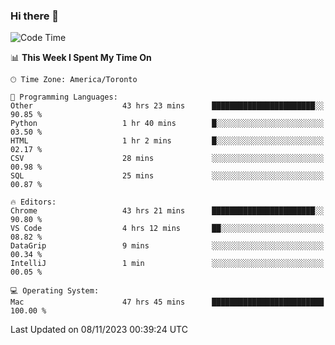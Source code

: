 ### Hi there 👋


<!--START_SECTION:waka-->
![Code Time](http://img.shields.io/badge/Code%20Time-1%2C356%20hrs%2041%20mins-blue)

📊 **This Week I Spent My Time On** 

```text
🕑︎ Time Zone: America/Toronto

💬 Programming Languages: 
Other                    43 hrs 23 mins      ███████████████████████░░   90.85 % 
Python                   1 hr 40 mins        █░░░░░░░░░░░░░░░░░░░░░░░░   03.50 % 
HTML                     1 hr 2 mins         █░░░░░░░░░░░░░░░░░░░░░░░░   02.17 % 
CSV                      28 mins             ░░░░░░░░░░░░░░░░░░░░░░░░░   00.98 % 
SQL                      25 mins             ░░░░░░░░░░░░░░░░░░░░░░░░░   00.87 % 

🔥 Editors: 
Chrome                   43 hrs 21 mins      ███████████████████████░░   90.80 % 
VS Code                  4 hrs 12 mins       ██░░░░░░░░░░░░░░░░░░░░░░░   08.82 % 
DataGrip                 9 mins              ░░░░░░░░░░░░░░░░░░░░░░░░░   00.34 % 
IntelliJ                 1 min               ░░░░░░░░░░░░░░░░░░░░░░░░░   00.05 % 

💻 Operating System: 
Mac                      47 hrs 45 mins      █████████████████████████   100.00 % 
```


 Last Updated on 08/11/2023 00:39:24 UTC
<!--END_SECTION:waka-->

<!--
**SillyPasty/SillyPasty** is a ✨ _special_ ✨ repository because its `README.md` (this file) appears on your GitHub profile.

Here are some ideas to get you started:

- 🔭 I’m currently working on ...
- 🌱 I’m currently learning ...
- 👯 I’m looking to collaborate on ...
- 🤔 I’m looking for help with ...
- 💬 Ask me about ...
- 📫 How to reach me: ...
- 😄 Pronouns: ...
- ⚡ Fun fact: ...
-->


